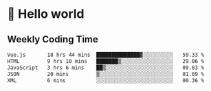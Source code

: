 # 🍻 Hello world

## Weekly Coding Time
<!--START_SECTION:waka-->

```txt
Vue.js       18 hrs 44 mins  ██████████████▓░░░░░░░░░░   59.33 %
HTML         9 hrs 10 mins   ███████▒░░░░░░░░░░░░░░░░░   29.06 %
JavaScript   3 hrs 6 mins    ██▒░░░░░░░░░░░░░░░░░░░░░░   09.83 %
JSON         20 mins         ▒░░░░░░░░░░░░░░░░░░░░░░░░   01.09 %
XML          6 mins          ░░░░░░░░░░░░░░░░░░░░░░░░░   00.36 %
```

<!--END_SECTION:waka-->
